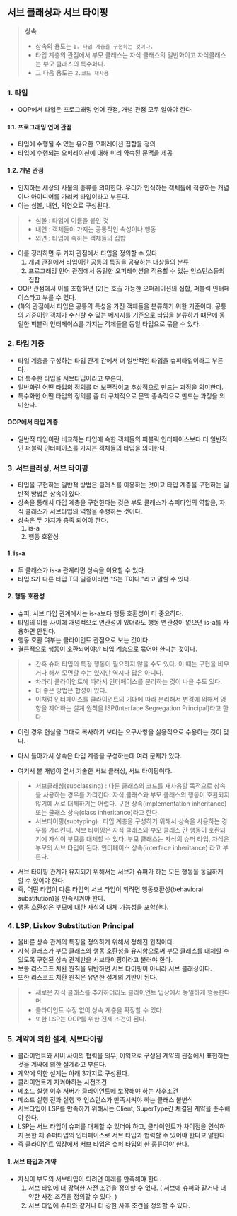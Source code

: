 ## 서브 클래싱과 서브 타이핑

> **상속**
> - 상속의 용도는 `1. 타입 계층을 구현하는 것이다.`
> - 타입 계층의 관점에서 부모 클래스는 자식 클래스의 일반화이고 자식클래스는 부모 클래스의 특수화다.
> - 그 다음 용도는 `2.코드 재사용`


### 1. 타입
- OOP에서 타입은 프로그래밍 언어 관점, 개념 관점 모두 알아야 한다.

#### 1.1. 프로그래밍 언어 관점
- 타입에 수행될 수 있는 유요한 오퍼레이션 집합을 정의
- 타입에 수행되는 오퍼레이션에 대해 미리 약속된 문맥을 제공

#### 1.2. 개념 관점
- 인지하는 세상의 사물의 종류를 의미한다. 우리가 인식하는 객체들에 적용하는 개념이나 아이디어를 가리켜 타입이라고 부른다.
- 이는 심볼, 내연, 외연으로 구성된다.
> - 심볼 : 타입에 이름을 붙인 것
> - 내연 : 객체들이 가지는 공통적인 속성이나 행동
> - 외연 : 타입에 속하는 객체들의 집합

- 이를 정리하면 두 가지 관점에서 타입을 정의할 수 있다.
  1. 개념 관점에서 타입이란 공통의 특징을 공유하는 대상들의 분류
  2. 프로그래밍 언어 관점에서 동일한 오퍼레이션을 적용할 수 있는 인스턴스들의 집합
- OOP 관점에서 이를 조합하면 (2)는 호출 가능한 오퍼레이션의 집합, 퍼블릭 인터페이스라고 부를 수 있다.
- (1)의 관점에서 타입은 공통의 특성을 가진 객체들을 분류하기 위한 기준이다. 공통의 기준이란 객체가 수신할 수 있는 메시지를 기준으로 타입을 분류하기 떄문에 동일한 퍼블릭 인터페이스를 가지는 객체들을 동일 타입으로 묶을 수 있다.

### 2. 타입 계층
- 타입 계층을 구성하는 타입 관계 간에서 더 일반적인 타입을 슈퍼타입이라고 부른다.
- 더 특수한 타입을 서브타입이라고 부른다.
- 일반화란 어떤 타입의 정의를 더 보편적이고 추상적으로 만드는 과정을 의미한다.
- 특수화한 어떤 타입의 정의를 좀 더 구체적으로 문맥 종속적으로 만드는 과정을 의미한다.

#### OOP에서 타입 계층
- 일반적 타입이란 비교하는 타입에 속한 객체들의 퍼블릭 인터페이스보다 더 일반적인 퍼블릭 인터페이스를 가지는 객체들의 타입을 의미한다.

### 3. 서브클래싱, 서브 타이핑
- 타입을 구현하는 일반적 방법은 클래스를 이용하는 것이고 타입 계층을 구현하는 일반적 방법은 상속이 있다.
- 상속을 통해서 타입 계층을 구현한다는 것은 부모 클래스가 슈퍼타입의 역할을, 자식 클래스가 서브타입의 역할을 수행하는 것이다.
- 상속은 두 가지가 충족 되어야 한다.
  1. is-a
  2. 행동 호환성

#### 1. is-a
- 두 클래스가 is-a 관계라면 상속을 이요할 수 있다.
- 타입 S가 다른 타입 T의 일종이라면 "S는 T이다."라고 말할 수 있다.

#### 2. 행동 호환성
- 슈퍼, 서브 타입 관계에서는 is-a보다 행동 호환성이 더 중요하다.
- 타입의 이름 사이에 개념적으로 연관성이 있더라도 행동 연관성이 없으면 is-a를 사용하면 안된다.
- 행동 호환 여부는 클라이언트 관점으로 보는 것이다.
- 결론적으로 행동이 호환되어야만 타입 계층으로 묶어야 한다는 것이다.
> - 간혹 슈퍼 타입의 특정 행동이 필요하지 않을 수도 있다. 이 때는 구현을 비우거나 해서 모면할 수는 있지만 역시나 답은 아니다.
> - 차라리 클라이언트에 따라서 인터페이스를 분리하는 것이 나을 수도 있다.
> - 더 좋은 방법은 합성이 있다.
> - 이처럼 인터페이스를 클라이언트의 기대에 따라 분리해서 변경에 의해서 영향을 제어하는 설계 원칙을 ISP(Interface Segregation Principal)라고 한다.
>
- 이런 경우 현실을 그대로 복사하기 보다는 요구사항을 실용적으로 수용하는 것이 맞다.

- 다시 돌아가서 상속은 타입 계층을 구성하는데 여러 문제가 있다.
- 여기서 볼 개념이 앞서 기술한 서브 클래싱, 서브 타이핑이다.

> - 서브클래싱(subclassing) : 다른 클래스의 코드를 재사용할 목적으로 상속을 사용하는 경우를 가리킨다. 자식 클래스와 부모 클래스의 행동이 호환되지 않기에 서로 대체하기는 어렵다. 구현 상속(implementation inheritance) 또는 클래스 상속(class inheritance)라고 한다.
> - 서브타이핑(subtyping) : 타입 계층을 구성하기 위해서 상속을 사용하는 경우를 가리킨다. 서브 타이핑은 자식 클래스와 부모 클래스 간 행동이 호환되기에 자식이 부모를 대체할 수 있다. 부모 클래스는 자식의 슈퍼 타입, 자식은 부모의 서브 타입이 된다. 인터페이스 상속(interface inheritance) 라고 부른다.

- 서브 타이핑 관계가 유지되기 위해서는 서브가 슈퍼가 하는 모든 행동을 동일하게 할 수 있어야 한다.
- 즉, 어떤 타입이 다른 타입의 서브 타입이 되려면 행동호환성(behavioral substitution)을 만족시켜야 한다.
- 행동 호환성은 부모에 대한 자식의 대체 가능성을 포함한다.

### 4. LSP, Liskov Substitution Principal
- 올바른 상속 관계의 특징을 정의하게 위해서 정해진 원칙이다.
- 자식 클래스가 부모 클래스와 행동 호환성을 유지함으로써 부모 클래스를 대체할 수 있도록 구현된 상속 관계만을 서브타이핑이라고 불러야 한다.
- 보통 리스코프 치환 원칙을 위반하면 서브 타이핑이 아니라 서브 클래싱이다.
- 또한 리스코프 치환 원칙은 유연한 설계의 기반이 된다.
> - 새로운 자식 클래스를 추가하더라도 클라이언트 입장에서 동일하게 행동한다면
> - 클라이언트 수정 없이 상속 계층을 확장할 수 있다.
> - 또한 LSP는 OCP를 위한 전제 조건이 된다.
>

### 5. 계약에 의한 설계, 서브타이핑
- 클라이언트와 서버 사이의 협력을 의무, 이익으로 구성된 계약의 관점에서 표현하는 것을 계약에 의한 설계라고 부른다.
- 계약에 의한 설계는 아래 3가지로 구성된다.
- 클라이언트가 지켜야하는 사전조건
- 메소드 실행 이후 서버가 클라이언트에 보장해야 하는 사후조건
- 메소드 실행 전과 실행 후 인스턴스가 만족시켜야 하는 클래스 불변식
- 서브타입이 LSP를 만족하기 위해서는 Client, SuperType간 체결된 계약을 준수해야 한다.
- LSP는 서브 타입이 슈퍼를 대체할 수 있더야 하고, 클라이언트가 차이점을 인식하지 못한 채 슈퍼타입의 인터페이스로 서브 타입과 협력할 수 있어야 한다고 말한다.
- 즉 클라이언트 입장에서 서브 타입은 슈퍼 타입의 한 종류여야 한다.

#### 1. 서브 타입과 계약
- 자식이 부모의 서브타입이 되려면 아래를 만족해야 한다.
  1. 서브 타입에 더 강력한 사전 조건을 정의할 수 없다. ( 서브에 슈퍼와 같거나 더 약한 사전 조건을 정의할 수 있다. )
  2. 서브 타입에 슈퍼와 같거나 더 강한 사후 조건을 정의할 수 있다.